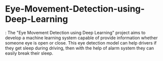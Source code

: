 # Eye-Movement-Detection-using-Deep-Learning
: The "Eye Movement Detection using Deep Learning" project aims to develop a machine learning system capable of provide information whether someone eye is open or close. This eye detection model can help drivers if they get sleep during driving, then with the help of alarm system they can easily break their sleep. 
